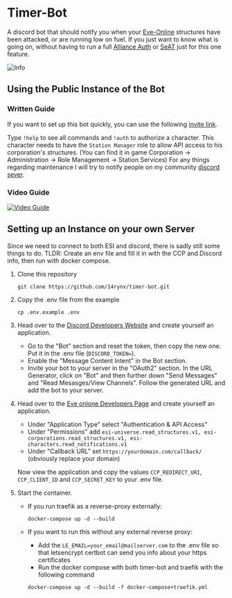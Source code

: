 # Timer-Bot

A discord bot that should notify you when your [Eve-Online](https://www.eveonline.com) structures have been attacked, or are running low on fuel.
If you just want to know what is going on, without having to run a full [Alliance Auth](https://apps.allianceauth.org/) or [SeAT](https://github.com/eveseat/seat) just for this one feature.

![Info](https://friendly-splash.space/Tools/timer-notifications-images/info-command.png)

## Using the Public Instance of the Bot

### Written Guide
If you want to set up this bot quickly, you can use the following [invite link](https://discord.com/oauth2/authorize?client_id=1180817944813518879&permissions=3072&scope=bot).

Type `!help` to see all commands and `!auth` to authorize a character.
This character needs to have the `Station Manager` role to allow API access to his corporation's structures.
(You can find it in game Corporation -> Administration -> Role Management -> Station Services)
For any things regarding maintenance I will try to notify people on my community [discord sever](https://discord.com/invite/fT3eShrg5g).

### Video Guide

[![Video Guide](https://img.youtube.com/vi/s6n5UfaSpWg/0.jpg)](https://www.youtube.com/watch?v=s6n5UfaSpWg)

## Setting up an Instance on your own Server

Since we need to connect to both ESI and discord, there is sadly still some things to do.
TLDR: Create an env file and fill it in with the CCP and Discord info, then run with docker compose.
1. Clone this repository
    ```shell
    git clone https://github.com/14rynx/timer-bot.git
    ```
   
2. Copy the .env file from the example
    ```shell
    cp .env.example .env
    ```

3. Head over to the [Discord Developers Website](https://discord.com/developers/) and create yourself an application.
    - Go to the "Bot" section and reset the token, then copy the new one. Put it in the .env file (`DISCORD_TOKEN=`).
    - Enable the "Message Content Intent" in the Bot section.
    - Invite your bot to your server in the "OAuth2" section. In the URL Generator, click on "Bot" and then
    further down "Send Messages" and "Read Mesasges/View Channels". Follow the generated URL and add the bot to your server.

4. Head over to the [Eve onlone Developers Page](https://developers.eveonline.com/) and create yourself an application.
    - Under "Application Type" select "Authentication & API Access"
    - Under "Permissions" add `esi-universe.read_structures.v1, esi-corporations.read_structures.v1, esi-characters.read_notifications.v1`
    - Under "Callback URL" set `https://yourdomain.com/callback/` (obviously replace your domain)

    Now view the application and copy the values `CCP_REDIRECT_URI`, `CCP_CLIENT_ID` and `CCP_SECRET_KEY` to your .env file.

5. Start the container.
    + If you run traefik as a reverse-proxy externally:
      ```shell
      docker-compose up -d --build
      ```
    
    + If you want to run this without any external reverse proxy:
      - Add the `LE_EMAIL=your_email@mailserver.com` to the .env file so that letsencrypt certbot can send you info about your https certificates
      - Run the docker compose with both timer-bot and traefik with the following command
      ```shell
      docker-compose up -d --build -f docker-compose+traefik.yml
      ```
